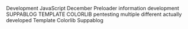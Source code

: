 Development
JavaScript
December
Preloader
information
development
SUPPABLOG
TEMPLATE
COLORLIB
pentesting
multiple
different
actually
developed
Template
Colorlib
Suppablog
